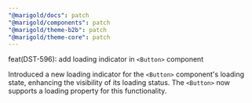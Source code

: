 ```yaml
---
"@marigold/docs": patch
"@marigold/components": patch
"@marigold/theme-b2b": patch
"@marigold/theme-core": patch
---
```


feat(DST-596): add loading indicator in `<Button>` component

 
Introduced a new loading indicator for the `<Button>` component's loading state, enhancing the visibility of its loading status. The `<Button>` now supports a loading property for this functionality.